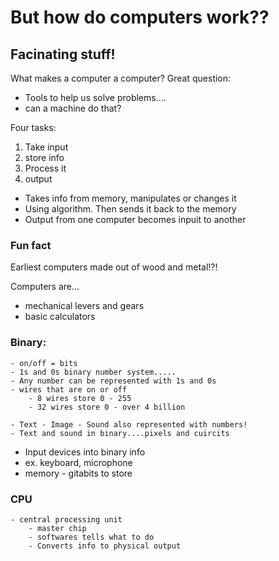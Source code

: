 # But how do computers work??
## Facinating stuff!

What makes a computer a computer?
Great question: 

- Tools to help us solve problems....
- can a machine do that?

Four tasks: 
1. Take input
2. store info
3. Process it 
4. output 

- Takes info from memory, manipulates or changes it
- Using algorithm. Then sends it back to the memory
- Output from one computer becomes inpuit to another

### Fun fact
Earliest computers made out of wood and metal!?!

Computers are...
- mechanical levers and gears
- basic calculators

### Binary:
    - on/off = bits
    - 1s and 0s binary number system.....
    - Any number can be represented with 1s and 0s
    - wires that are on or off
        - 8 wires store 0 - 255
        - 32 wires store 0 - over 4 billion

    - Text - Image - Sound also represented with numbers!
    - Text and sound in binary....pixels and cuircits

- Input devices into binary info 
- ex. keyboard, microphone
- memory - gitabits to store

### CPU 
    - central processing unit 
        - master chip
        - softwares tells what to do
        - Converts info to physical output


